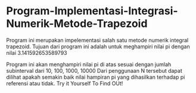 # Program-Implementasi-Integrasi-Numerik-Metode-Trapezoid

Program ini merupakan impelementasi salah satu metode numerik integral trapezoid.
Tujuan dari program ini adalah untuk meghampiri nilai pi dengan nilai 3.141592653589793

Program ini akan menghampiri nilai pi di atas sesuai dengan jumlah subinterval dari 10, 100, 1000, 10000
Dari penggunaan N tersebut dapat dilihat apakah semakin baik nilai hampiran pi yang dihasilkan terhadap pi referensi atau tidak.
Try it Yourself To Find OUt!

